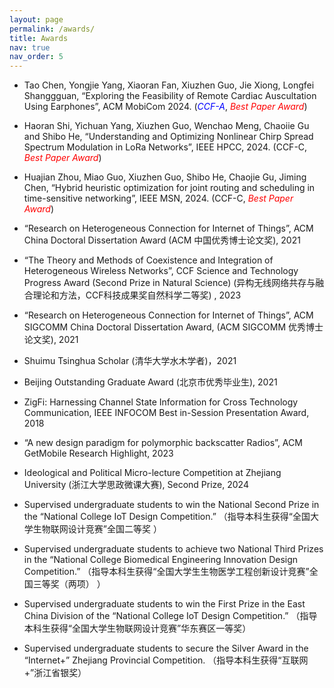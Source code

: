 ```yaml
---
layout: page
permalink: /awards/
title: Awards
nav: true
nav_order: 5
---
```


- Tao Chen, Yongjie Yang, Xiaoran Fan, Xiuzhen Guo, Jie Xiong, Longfei Shanggguan, “Exploring the Feasibility of Remote Cardiac Auscultation Using Earphones”, ACM MobiCom 2024. (<i style="color:blue">CCF-A</i>, <i style="color:red;">Best Paper Award</i>)

- Haoran Shi, Yichuan Yang, Xiuzhen Guo, Wenchao Meng, Chaoiie Gu and Shibo He, “Understanding and Optimizing Nonlinear Chirp Spread Spectrum Modulation in LoRa Networks”, IEEE HPCC, 2024. (CCF-C, <i style="color:red;">Best Paper Award</i>)

- Huajian Zhou, Miao Guo, Xiuzhen Guo, Shibo He, Chaojie Gu, Jiming Chen, “Hybrid heuristic optimization for joint routing and scheduling in time-sensitive networking”, IEEE MSN, 2024. (CCF-C, <i style="color:red;">Best Paper Award</i>)

- “Research on Heterogeneous Connection for Internet of Things”, ACM China Doctoral Dissertation Award (ACM 中国优秀博士论文奖), 2021

- “The Theory and Methods of Coexistence and Integration of Heterogeneous Wireless Networks”, CCF Science and Technology Progress Award (Second Prize in Natural Science) (异构无线网络共存与融合理论和方法，CCF科技成果奖自然科学二等奖) , 2023

- “Research on Heterogeneous Connection for Internet of Things”, ACM SIGCOMM China Doctoral Dissertation Award, (ACM SIGCOMM 优秀博士论文奖), 2021

- Shuimu Tsinghua Scholar (清华大学水木学者)，2021

- Beijing Outstanding Graduate Award (北京市优秀毕业生), 2021 

- ZigFi: Harnessing Channel State Information for Cross Technology Communication, IEEE INFOCOM Best in-Session Presentation Award, 2018

- “A new design paradigm for polymorphic backscatter Radios”, ACM GetMobile  Research Highlight, 2023

- Ideological and Political Micro-lecture Competition at Zhejiang University (浙江大学思政微课大赛), Second Prize, 2024

- Supervised undergraduate students to win the National Second Prize in the “National College IoT Design Competition.” （指导本科生获得“全国大学生物联网设计竞赛”全国二等奖 ）

- Supervised undergraduate students to achieve two National Third Prizes in the “National College Biomedical Engineering Innovation Design Competition.” （指导本科生获得“全国大学生生物医学工程创新设计竞赛”全国三等奖（两项） ）

- Supervised undergraduate students to win the First Prize in the East China Division of the “National College IoT Design Competition.” （指导本科生获得“全国大学生物联网设计竞赛”华东赛区一等奖）

- Supervised undergraduate students to secure the Silver Award in the “Internet+” Zhejiang Provincial Competition. （指导本科生获得“互联网+”浙江省银奖）

